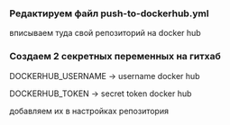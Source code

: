 <h3>Редактируем файл push-to-dockerhub.yml</h3>
вписываем туда свой репозиторий на docker hub

<h3>Создаем 2 секретных переменных на гитхаб</h3>
DOCKERHUB_USERNAME -> username docker hub

DOCKERHUB_TOKEN -> secret token docker hub

добавляем их в настройках репозитория